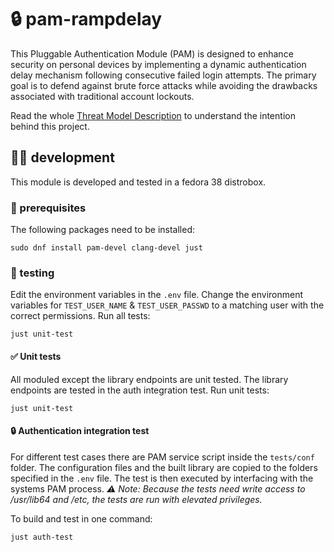 # 🔒️ pam-rampdelay
This Pluggable Authentication Module (PAM) is designed to enhance security on personal devices by implementing a dynamic authentication delay mechanism following consecutive failed login attempts. The primary goal is to defend against brute force attacks while avoiding the drawbacks associated with traditional account lockouts.

Read the whole [Threat Model Description](THREAT_MODEL.md) to understand the intention behind this project.

## 🧑‍💻 development
This module is developed and tested in a fedora 38 distrobox.
### 🔨 prerequisites
The following packages need to be installed:
```console
sudo dnf install pam-devel clang-devel just
```
### 🧪 testing
Edit the environment variables in the `.env` file. Change the environment variables for `TEST_USER_NAME` & `TEST_USER_PASSWD` to a matching user with the correct permissions.
Run all tests:
```console
just unit-test
```
#### ✅ Unit tests
All moduled except the library endpoints are unit tested. The library endpoints are tested in the auth integration test.
Run unit tests:
```console
just unit-test
```
#### 🔒️ Authentication integration test
For different test cases there are PAM service script inside the `tests/conf` folder. The configuration files and the built library are copied to the folders specified in the `.env` file. The test is then executed by interfacing with the systems PAM process.
*⚠️ Note: Because the tests need write access to /usr/lib64 and /etc, the tests are run with elevated privileges.*

To build and test in one command:
```console
just auth-test
```